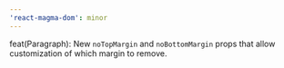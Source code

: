 ```yaml
---
'react-magma-dom': minor
---
```


feat(Paragraph): New `noTopMargin` and `noBottomMargin` props that allow customization of which margin to remove.
